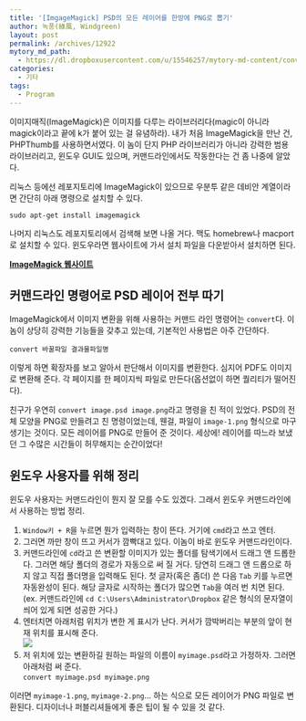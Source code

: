 ```yaml
---
title: '[ImgageMagick] PSD의 모든 레이어를 한방에 PNG로 뽑기'
author: 녹풍(綠風, Windgreen)
layout: post
permalink: /archives/12922
mytory_md_path:
  - https://dl.dropboxusercontent.com/u/15546257/mytory-md-content/convert-psd-layers-to-png.md
categories:
  - 기타
tags:
  - Program
---
```

이미지매직(ImageMagick)은 이미지를 다루는 라이브러리다(magic이 아니라 magick이라고 끝에 k가 붙어 있는 걸 유념하라). 내가 처음 ImageMagick을 만난 건, PHPThumb를 사용하면서였다. 이 놈이 단지 PHP 라이브러리가 아니라 강력한 범용 라이브러리고, 윈도우 GUI도 있으며, 커맨드라인에서도 작동한다는 건 좀 나중에 알았다.

리눅스 등에선 레포지토리에 ImageMagick이 있으므로 우분투 같은 데비안 계열이라면 간단히 아래 명령으로 설치할 수 있다.

    sudo apt-get install imagemagick
    

나머지 리눅스도 레포지토리에서 검색해 보면 나올 거다. 맥도 homebrew나 macport로 설치할 수 있다. 윈도우라면 웹사이트에 가서 설치 파일을 다운받아서 설치하면 된다.

[**ImageMagick 웹사이트**][1]

## 커맨드라인 명령어로 PSD 레이어 전부 따기

ImageMagick에서 이미지 변환을 위해 사용하는 커맨드 라인 명령어는 `convert`다. 이놈이 상당히 강력한 기능들을 갖추고 있는데, 기본적인 사용법은 아주 간단하다.

    convert 바꿀파일 결과물파일명
    

이렇게 하면 확장자를 보고 알아서 판단해서 이미지를 변환한다. 심지어 PDF도 이미지로 변환해 준다. 각 페이지를 한 페이지씩 파일로 만든다(옵션없이 하면 퀄리티가 떨어진다).

친구가 우연히 `convert image.psd image.png`라고 명령을 친 적이 있었다. PSD의 전체 모양을 PNG로 만들려고 친 명령이었는데, 웬걸, 파일이 `image-1.png` 형식으로 마구 생기는 것이다. 모든 레이어를 PNG로 만들어 준 것이다. 세상에! 레이어를 따느라 보냈던 그 수많은 시간들이 허무해지는 순간이었다!

## 윈도우 사용자를 위해 정리

윈도우 사용자는 커맨드라인이 뭔지 잘 모를 수도 있겠다. 그래서 윈도우 커맨드라인에서 사용하는 방법 정리.

1.  `Window키 + R`을 누르면 뭔가 입력하는 창이 뜬다. 거기에 `cmd`라고 쓰고 엔터.
2.  그러면 까만 창이 뜨고 커서가 깜빡대고 있다. 이놈이 바로 윈도우 커맨드라인이다.
3.  커맨드라인에 `cd`라고 쓴 변환할 이미지가 있는 폴더를 탐색기에서 드래그 앤 드롭한다. 그러면 해당 폴더의 경로가 자동으로 써 질 거다. 당연히 드래그 앤 드롭으로 하지 않고 직접 폴더명을 입력해도 된다. 첫 글자(혹은 좀더) 쓴 다음 `Tab` 키를 누르면 자동완성이 된다. 해당 글자로 시작하는 폴더가 많으면 `Tab`을 여러 번 치면 된다. (ex. 커맨드라인에 `cd C:\Users\Administrator\Dropbox` 같은 형식의 문자열이 씌어 있게 되면 성공한 거다.)
4.  엔터치면 아래처럼 위치가 변한 게 표시가 난다. 커서가 깜박버리는 부분의 앞이 현재 위치를 표시해 준다.  
    ![][2]
5.  저 위치에 있는 변환하길 원하는 파일의 이름이 `myimage.psd`라고 가정하자. 그러면 아래처럼 써 준다.  
    `convert myimage.psd myimage.png`

이러면 `myimage-1.png`, `myimage-2.png`&#8230; 하는 식으로 모든 레이어가 PNG 파일로 변환된다. 디자이너나 퍼블리셔들에게 좋은 팁이 될 수 있을 것 같다.

 [1]: http://www.imagemagick.org/
 [2]: http://dl.dropboxusercontent.com/u/15546257/blog/mytory/imagemagick-psd.png